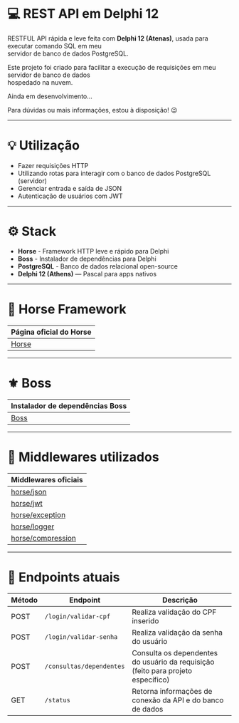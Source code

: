 # 💻 REST API em Delphi 12

RESTFUL API rápida e leve feita com **Delphi 12 (Atenas)**, usada para executar comando SQL em meu <br>
servidor de banco de dados PostgreSQL.

Este projeto foi criado para facilitar a execução de requisições em meu servidor de banco de dados <br>
hospedado na nuvem.

Ainda em desenvolvimento...

Para dúvidas ou mais informações, estou à disposição! 😉

---

# 💡 Utilização
  - Fazer requisições HTTP
  - Utilizando rotas para interagir com o banco de dados PostgreSQL (servidor)
  - Gerenciar entrada e saída de JSON
  - Autenticação de usuários com JWT

---

# ⚙️ Stack
  - **Horse** - Framework HTTP leve e rápido para Delphi
  - **Boss** - Instalador de dependências para Delphi
  - **PostgreSQL** - Banco de dados relacional open-source
  - **Delphi 12 (Athens)** — Pascal para apps nativos

---
# 🐎 Horse Framework 
| Página oficial do Horse                    |
|--------------------------------------------|
| [Horse](https://github.com/HashLoad/horse) |
---
# ⚜️ Boss
| Instalador de dependências Boss          |
|------------------------------------------|
| [Boss](https://github.com/HashLoad/boss) |

---
# 🧬 Middlewares utilizados

| Middlewares oficiais                                               | 
|--------------------------------------------------------------------|
| [horse/json](https://github.com/HashLoad/jhonson)                  |
| [horse/jwt](https://github.com/HashLoad/horse-jwt)                 |                                           
| [horse/exception](https://github.com/HashLoad/handle-exception)    |                              
| [horse/logger](https://github.com/HashLoad/horse-logger)           |                                    
| [horse/compression](https://github.com/HashLoad/horse-compression) |  

---
# 🔗 Endpoints atuais

| Método | Endpoint                 | Descrição                                                                        | 
|--------|--------------------------|----------------------------------------------------------------------------------|
| POST   | `/login/validar-cpf`     | Realiza validação do CPF inserido                                                |
| POST   | `/login/validar-senha`   | Realiza validação da senha do usuário                                            |
| POST   | `/consultas/dependentes` | Consulta os dependentes do usuário da requisição (feito para projeto específico) |
| GET    | `/status`                | Retorna informações de conexão da API e do banco de dados                        |
